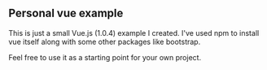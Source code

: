 ## Personal vue example
This is just a small Vue.js (1.0.4) example I created. I've used npm to install vue itself along with some other packages like bootstrap.

Feel free to use it as a starting point for your own project.
